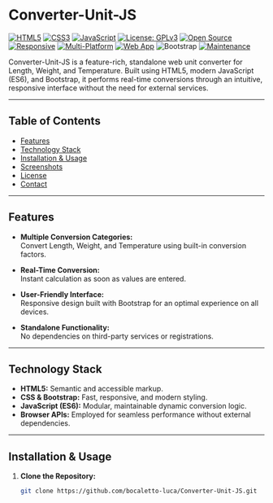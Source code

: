 # Converter-Unit-JS

[![HTML5](https://img.shields.io/badge/HTML5-E34F26?style=flat-square&logo=html5&logoColor=white)](https://developer.mozilla.org/en-US/docs/Web/Guide/HTML/HTML5)
[![CSS3](https://img.shields.io/badge/CSS3-1572B6?style=flat-square&logo=css3&logoColor=white)](https://developer.mozilla.org/en-US/docs/Web/CSS)
[![JavaScript](https://img.shields.io/badge/JavaScript-F7DF1E?style=flat-square&logo=javascript&logoColor=black)](https://developer.mozilla.org/en-US/docs/Web/JavaScript)
[![License: GPLv3](https://img.shields.io/badge/License-GPLv3-blue?style=flat-square)](LICENSE)
[![Open Source](https://img.shields.io/badge/Open%20Source-Yes-brightgreen?style=flat-square)]()
[![Responsive](https://img.shields.io/badge/Responsive-Yes-blue?style=flat-square)]()
[![Multi-Platform](https://img.shields.io/badge/Multi--Platform-Yes-blueviolet?style=flat-square)]()
[![Web App](https://img.shields.io/badge/Web%20App-Yes-orange?style=flat-square)]()
![Bootstrap](https://img.shields.io/badge/Style-Bootstrap-7952B3.svg)
[![Maintenance](https://img.shields.io/badge/Maintained-Yes-brightgreen.svg)](https://github.com/bocaletto-luca)

Converter-Unit-JS is a feature-rich, standalone web unit converter for Length, Weight, and Temperature. Built using HTML5, modern JavaScript (ES6), and Bootstrap, it performs real-time conversions through an intuitive, responsive interface without the need for external services.

---

## Table of Contents

- [Features](#features)
- [Technology Stack](#technology-stack)
- [Installation & Usage](#installation--usage)
- [Screenshots](#screenshots)
- [License](#license)
- [Contact](#contact)

---

## Features

- **Multiple Conversion Categories:**  
  Convert Length, Weight, and Temperature using built-in conversion factors.

- **Real-Time Conversion:**  
  Instant calculation as soon as values are entered.

- **User-Friendly Interface:**  
  Responsive design built with Bootstrap for an optimal experience on all devices.

- **Standalone Functionality:**  
  No dependencies on third-party services or registrations.

---

## Technology Stack

- **HTML5:** Semantic and accessible markup.
- **CSS & Bootstrap:** Fast, responsive, and modern styling.
- **JavaScript (ES6):** Modular, maintainable dynamic conversion logic.
- **Browser APIs:** Employed for seamless performance without external dependencies.

---

## Installation & Usage

1. **Clone the Repository:**

   ```bash
   git clone https://github.com/bocaletto-luca/Converter-Unit-JS.git
